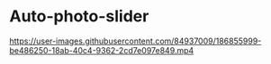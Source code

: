 # Auto-photo-slider

https://user-images.githubusercontent.com/84937009/186855999-be486250-18ab-40c4-9362-2cd7e097e849.mp4

